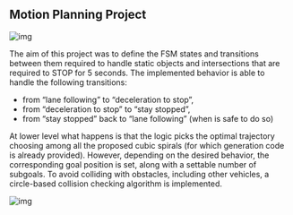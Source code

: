 ## Motion Planning Project

![img](https://user-images.githubusercontent.com/74416077/200648479-b6daf092-980f-45a9-b875-5d8483a928d6.png)


The aim of this project was to define the FSM states and transitions between them required to handle static objects and intersections that are required to STOP for 5 seconds. The implemented behavior is able to handle the following transitions:

* from “lane following” to “deceleration to stop”,
* from “deceleration to stop” to “stay stopped”,
* from “stay stopped” back to “lane following” (when is safe to do so)

At lower level what happens is that the logic picks the optimal trajectory choosing among all the proposed cubic spirals (for which generation code is already provided).
However, depending on the desired behavior, the corresponding goal position is set, along with a settable number of subgoals.
To avoid colliding with obstacles, including other vehicles, a circle-based collision checking algorithm is implemented.

![img](https://user-images.githubusercontent.com/74416077/200633588-87802969-a612-4e06-a08c-8dd0875851ec.png)
